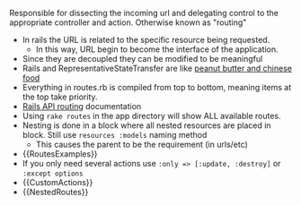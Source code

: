 Responsible for dissecting the incoming url and delegating control to the appropriate controller and action. Otherwise known as "routing"

* In rails the URL is related to the specific resource being requested.
  * In this way, URL begin to become the interface of the application.
* Since they are decoupled they can be modified to be meaningful
* Rails and RepresentativeStateTransfer are like [peanut butter and chinese food][1]
* Everything in routes.rb is compiled from top to bottom, meaning items at the top take priority.
* [Rails API routing][2] documentation
* Using `rake routes` in the app directory will show ALL available routes.
* Nesting is done in a block where all nested resources are placed in block. Still use `resources :models` naming method
  * This causes the parent to be the requirement (in urls/etc)
* {{RoutesExamples}}
* If you only need several actions use `:only => [:update, :destroy]` or `:except options`
* {{CustomActions}}
* {{NestedRoutes}}

[1]: http://youtu.be/8RUO-V9BSnc
[2]: http://api.rubyonrails.org/classes/ActionController/Routing.html